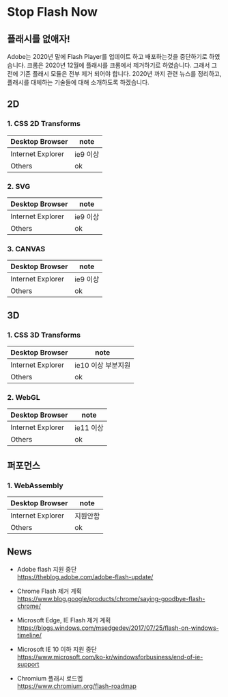 # Stop Flash Now
## 플래시를 없애자!

Adobe는 2020년 말에 Flash Player를 업데이트 하고 배포하는것을 중단하기로 하였습니다. 크롬은 2020년 12월에 플래시를 크롬에서 제거하기로 하였습니다. 그래서 그전에 기존 플래시 모듈은 전부 제거 되어야 합니다. 2020년 까지 관련 뉴스를 정리하고, 플래시를 대체하는 기술들에 대해 소개하도록 하겠습니다.

## 2D

### 1. CSS 2D Transforms
|Desktop Browser  |note   |
|-----------------|-------|
|Internet Explorer|ie9 이상|
|Others           |ok   |



### 2. SVG
|Desktop Browser  |note   |
|-----------------|-------|
|Internet Explorer|ie9 이상|
|Others           |ok   |


### 3. CANVAS
|Desktop Browser  |note   |
|-----------------|-------|
|Internet Explorer|ie9 이상|
|Others           |ok   |


## 3D

### 1. CSS 3D Transforms
|Desktop Browser  |note   |
|-----------------|-------|
|Internet Explorer|ie10 이상 부분지원|
|Others           |ok   |


### 2. WebGL
|Desktop Browser  |note   |
|-----------------|-------|
|Internet Explorer|ie11 이상|
|Others           |ok   |



## 퍼포먼스
### 1. WebAssembly
|Desktop Browser  |note   |
|-----------------|-------|
|Internet Explorer|지원안함|
|Others           |ok   |


## News
* Adobe flash 지원 중단   
https://theblog.adobe.com/adobe-flash-update/

* Chrome Flash 제거 계획   
https://www.blog.google/products/chrome/saying-goodbye-flash-chrome/

* Microsoft Edge, IE Flash 제거 계획   
https://blogs.windows.com/msedgedev/2017/07/25/flash-on-windows-timeline/

* Microsoft IE 10 이하 지원 중단   
https://www.microsoft.com/ko-kr/windowsforbusiness/end-of-ie-support

* Chromium 플래시 로드멥   
https://www.chromium.org/flash-roadmap
